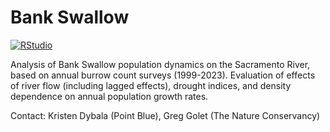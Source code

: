 # Bank Swallow

<!-- badges: start -->

[![RStudio](https://img.shields.io/badge/RStudio-project-75AADB.svg?style=flat&logo=RStudio)](https://www.rstudio.com)
<!-- badges: end -->

Analysis of Bank Swallow population dynamics on the Sacramento River,
based on annual burrow count surveys (1999-2023). Evaluation of effects
of river flow (including lagged effects), drought indices, and density
dependence on annual population growth rates.

Contact: Kristen Dybala (Point Blue), Greg Golet (The Nature
Conservancy)
